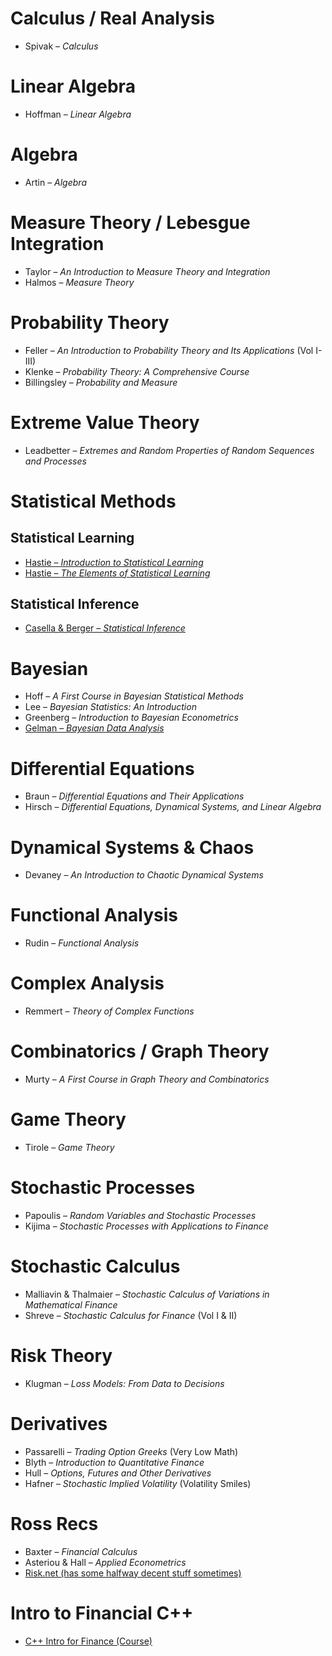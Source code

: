 # Calculus / Real Analysis
- Spivak – *Calculus*

# Linear Algebra
- Hoffman – *Linear Algebra*

# Algebra
- Artin – *Algebra*

# Measure Theory / Lebesgue Integration
- Taylor – *An Introduction to Measure Theory and Integration*
- Halmos – *Measure Theory*

# Probability Theory
- Feller – *An Introduction to Probability Theory and Its Applications* (Vol I-III)
- Klenke – *Probability Theory: A Comprehensive Course*
- Billingsley – *Probability and Measure*

# Extreme Value Theory
- Leadbetter – *Extremes and Random Properties of Random Sequences and Processes*

# Statistical Methods
## Statistical Learning
- [Hastie – *Introduction to Statistical Learning*](https://hastie.su.domains/ISLP/ISLP_website.pdf.download.html)
- [Hastie – *The Elements of Statistical Learning*](https://hastie.su.domains/ElemStatLearn/)

## Statistical Inference
- [Casella & Berger – *Statistical Inference*](https://pages.stat.wisc.edu/~shao/stat610/Casella_Berger_Statistical_Inference.pdf)

# Bayesian
- Hoff – *A First Course in Bayesian Statistical Methods*
- Lee – *Bayesian Statistics: An Introduction*
- Greenberg – *Introduction to Bayesian Econometrics*
- [Gelman – *Bayesian Data Analysis*](https://sites.stat.columbia.edu/gelman/book/)

# Differential Equations
- Braun – *Differential Equations and Their Applications*
- Hirsch – *Differential Equations, Dynamical Systems, and Linear Algebra*

# Dynamical Systems & Chaos
- Devaney – *An Introduction to Chaotic Dynamical Systems*

# Functional Analysis
- Rudin – *Functional Analysis*

# Complex Analysis
- Remmert – *Theory of Complex Functions*

# Combinatorics / Graph Theory
- Murty – *A First Course in Graph Theory and Combinatorics*

# Game Theory
- Tirole – *Game Theory*

# Stochastic Processes
- Papoulis – *Random Variables and Stochastic Processes*
- Kijima – *Stochastic Processes with Applications to Finance*

# Stochastic Calculus
- Malliavin & Thalmaier – *Stochastic Calculus of Variations in Mathematical Finance*
- Shreve – *Stochastic Calculus for Finance* (Vol I & II)

# Risk Theory
- Klugman – *Loss Models: From Data to Decisions*

# Derivatives
- Passarelli – *Trading Option Greeks* (Very Low Math)
- Blyth – *Introduction to Quantitative Finance*
- Hull – *Options, Futures and Other Derivatives*
- Hafner – *Stochastic Implied Volatility* (Volatility Smiles)

# Ross Recs
- Baxter – *Financial Calculus*
- Asteriou & Hall – *Applied Econometrics*
- [Risk.net (has some halfway decent stuff sometimes)](https://www.risk.net)

# Intro to Financial C++
- [C++ Intro for Finance (Course)](https://nms.kcl.ac.uk/john.armstrong/courses/courses.html)
